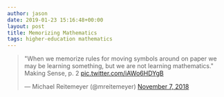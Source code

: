 ```yaml
---
author: jason
date: 2019-01-23 15:16:48+00:00
layout: post
title: Memorizing Mathematics
tags: higher-education mathematics
---
```


<blockquote class="twitter-tweet"><p lang="en" dir="ltr">&quot;When we memorize rules for moving symbols around on paper we may be learning something, but we are not learning mathematics.&quot; Making Sense, p. 2 <a href="https://t.co/iAWo6HDYgB">pic.twitter.com/iAWo6HDYgB</a></p>&mdash; Michael Reitemeyer (@mreitemeyer) <a href="https://twitter.com/mreitemeyer/status/1060238167821991936?ref_src=twsrc%5Etfw">November 7, 2018</a></blockquote> <script async src="https://platform.twitter.com/widgets.js" charset="utf-8"></script>


